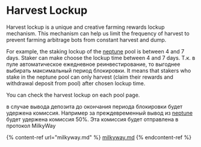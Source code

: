 # Harvest Lockup

Harvest lockup is a unique and creative farming rewards lockup mechanism. This mechanism can help us limit the frequency of harvest to prevent farming arbitrage bots from constant harvest and dump.

For example, the staking lockup of the [neptune](https://app.slr.finance/pool/neptune) pool is between 4 and 7 days. Staker can make choose the lockup time between 4 and 7 days. Т.к. в пуле автоматическое ежедневное реинвестирование, то выгоднее выбирать максимальный период блокировки. It means that stakers who stake in the neptune pool can only harvest (claim their rewards and withdrawal deposit from pool) after chosen lockup time.

You can check the harvest lockup on each pool page.

в случае вывода депозита до окончания периода блокировки будет удержена комиссия. Например за преждевременный вывод из [neptune](https://app.slr.finance/pool/neptune) будет удержена комиссия 50%. Эта комиссия будет отправлена в протокол MilkyWay

{% content-ref url="milkyway.md" %}
[milkyway.md](milkyway.md)
{% endcontent-ref %}
